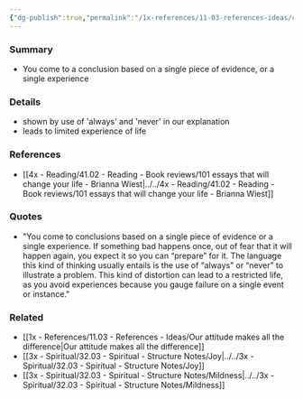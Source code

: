 ```yaml
---
{"dg-publish":true,"permalink":"/1x-references/11-03-references-ideas/cognitive-biases-overgeneralization/","dgHomeLink":true,"dgPassFrontmatter":false,"dgShowBacklinks":true,"dgShowLocalGraph":false,"dgShowInlineTitle":true}
---
```



### Summary
- You come to a conclusion based on a single piece of evidence, or a single experience

### Details
- shown by use of 'always' and 'never' in our explanation
- leads to limited experience of life

### References
- [[4x - Reading/41.02 - Reading - Book reviews/101 essays that will change your life - Brianna Wiest|../../4x - Reading/41.02 - Reading - Book reviews/101 essays that will change your life - Brianna Wiest]]

### Quotes
- "You come to conclusions based on a single piece of evidence or a single experience. If something bad happens once, out of fear that it will happen again, you expect it so you can “prepare” for it. The language this kind of thinking usually entails is the use of “always” or “never” to illustrate a problem. This kind of distortion can lead to a restricted life, as you avoid experiences because you gauge failure on a single event or instance."

### Related
- [[1x - References/11.03 - References - Ideas/Our attitude makes all the difference|Our attitude makes all the difference]]
- [[3x - Spiritual/32.03 - Spiritual - Structure Notes/Joy|../../3x - Spiritual/32.03 - Spiritual - Structure Notes/Joy]]
- [[3x - Spiritual/32.03 - Spiritual - Structure Notes/Mildness|../../3x - Spiritual/32.03 - Spiritual - Structure Notes/Mildness]]